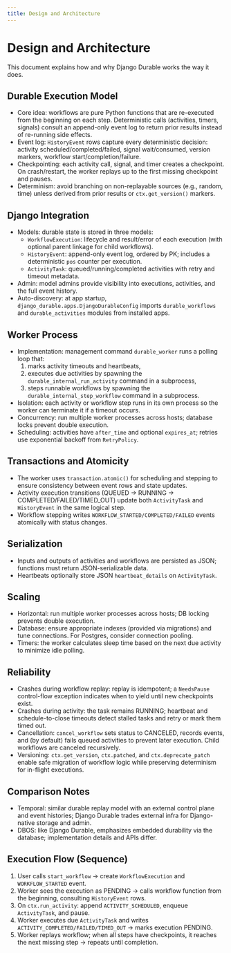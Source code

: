 ```yaml
---
title: Design and Architecture
---
```


# Design and Architecture

This document explains how and why Django Durable works the way it does.

## Durable Execution Model

- Core idea: workflows are pure Python functions that are re-executed from the beginning on each step. Deterministic calls (activities, timers, signals) consult an append-only event log to return prior results instead of re-running side effects.
- Event log: `HistoryEvent` rows capture every deterministic decision: activity scheduled/completed/failed, signal wait/consumed, version markers, workflow start/completion/failure.
- Checkpointing: each activity call, signal, and timer creates a checkpoint. On crash/restart, the worker replays up to the first missing checkpoint and pauses.
- Determinism: avoid branching on non-replayable sources (e.g., random, time) unless derived from prior results or `ctx.get_version()` markers.

## Django Integration

- Models: durable state is stored in three models:
  - `WorkflowExecution`: lifecycle and result/error of each execution (with optional parent linkage for child workflows).
  - `HistoryEvent`: append-only event log, ordered by PK; includes a deterministic `pos` counter per execution.
  - `ActivityTask`: queued/running/completed activities with retry and timeout metadata.
- Admin: model admins provide visibility into executions, activities, and the full event history.
- Auto-discovery: at app startup, `django_durable.apps.DjangoDurableConfig` imports `durable_workflows` and `durable_activities` modules from installed apps.

## Worker Process

- Implementation: management command `durable_worker` runs a polling loop that:
  1) marks activity timeouts and heartbeats,
  2) executes due activities by spawning the `durable_internal_run_activity` command in a subprocess,
  3) steps runnable workflows by spawning the `durable_internal_step_workflow` command in a subprocess.
- Isolation: each activity or workflow step runs in its own process so the worker can terminate it if a timeout occurs.
- Concurrency: run multiple worker processes across hosts; database locks prevent double execution.
- Scheduling: activities have `after_time` and optional `expires_at`; retries use exponential backoff from `RetryPolicy`.

## Transactions and Atomicity

- The worker uses `transaction.atomic()` for scheduling and stepping to ensure consistency between event rows and state updates.
- Activity execution transitions (QUEUED → RUNNING → COMPLETED/FAILED/TIMED_OUT) update both `ActivityTask` and `HistoryEvent` in the same logical step.
- Workflow stepping writes `WORKFLOW_STARTED/COMPLETED/FAILED` events atomically with status changes.

## Serialization

- Inputs and outputs of activities and workflows are persisted as JSON; functions must return JSON-serializable data.
- Heartbeats optionally store JSON `heartbeat_details` on `ActivityTask`.

## Scaling

- Horizontal: run multiple worker processes across hosts; DB locking prevents double execution.
- Database: ensure appropriate indexes (provided via migrations) and tune connections. For Postgres, consider connection pooling.
- Timers: the worker calculates sleep time based on the next due activity to minimize idle polling.

## Reliability

- Crashes during workflow replay: replay is idempotent; a `NeedsPause` control-flow exception indicates when to yield until new checkpoints exist.
- Crashes during activity: the task remains RUNNING; heartbeat and schedule-to-close timeouts detect stalled tasks and retry or mark them timed out.
- Cancellation: `cancel_workflow` sets status to CANCELED, records events, and (by default) fails queued activities to prevent later execution. Child workflows are canceled recursively.
- Versioning: `ctx.get_version`, `ctx.patched`, and `ctx.deprecate_patch` enable safe migration of workflow logic while preserving determinism for in-flight executions.

## Comparison Notes

- Temporal: similar durable replay model with an external control plane and event histories; Django Durable trades external infra for Django-native storage and admin.
- DBOS: like Django Durable, emphasizes embedded durability via the database; implementation details and APIs differ.

## Execution Flow (Sequence)

1) User calls `start_workflow` → create `WorkflowExecution` and `WORKFLOW_STARTED` event.
2) Worker sees the execution as PENDING → calls workflow function from the beginning, consulting `HistoryEvent` rows.
3) On `ctx.run_activity`: append `ACTIVITY_SCHEDULED`, enqueue `ActivityTask`, and pause.
4) Worker executes due `ActivityTask` and writes `ACTIVITY_COMPLETED/FAILED/TIMED_OUT` → marks execution PENDING.
5) Worker replays workflow; when all steps have checkpoints, it reaches the next missing step → repeats until completion.

